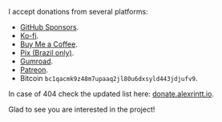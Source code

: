 I accept donations from several platforms:

- [GitHub Sponsors](https://github.com/sponsors/alexrintt).
- [Ko-fi](https://ko-fi.com/alexrintt).
- [Buy Me a Coffee](https://www.buymeacoffee.com/alexrintt).
- [Pix (Brazil only)](https://livepix.gg/alexrintt).
- [Gumroad](https://alexrintt.gumroad.com/).
- [Patreon](https://www.patreon.com/alexrintt).
- Bitcoin `bc1qacmk9z48m7upaaq2jl80u6dxsyld443jdjufv9`.

In case of 404 check the updated list here: [donate.alexrintt.io](https://donate.alexrintt.io).

Glad to see you are interested in the project!
